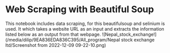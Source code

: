 # Web Scraping with Beautiful Soup
This notebook includes data scraping, for this beautifulsoup and selinium is used. It which takes a website URL as an input and extracts the information listed below as an output from that webpage.
![Nepal_stock_exchange!](/media/dilip/9EA836EDA836C395/All_program/Nepal stock exchange ltd/Screenshot from 2022-12-09 09-22-10.png)
